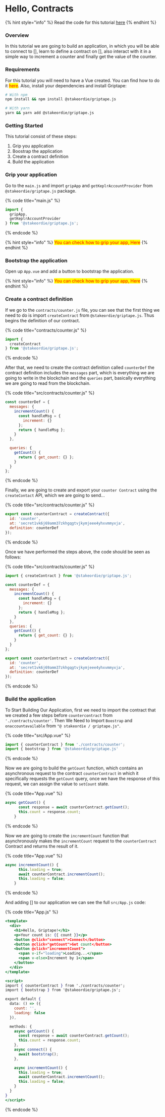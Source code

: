 # Hello, Contracts

{% hint style="info" %}
Read the code for this tutorial [here](https://github.com/stakeordie/griptape-tutorials/tree/main/react/hello-contracts)
{% endhint %}

### Overview

In this tutorial we are going to build an application, in which you will be able to connect to \[], learn to define a contract on \[], also interact with it in a simple way to increment a counter and finally get the value of the counter.

### Requirements

For this tutorial you will need to have a Vue created. You can find how to do it <mark style="color:red;">here</mark>. Also, install your dependencies and install Griptape:

```bash
# With npm
npm install && npm install @stakeordie/griptape.js

# With yarn
yarn && yarn add @stakeordie/griptape.js
```

### Getting Started

This tutorial consist of these steps:

1. Grip you application
2. Boostrap the application
3. Create a contract definition
4. Build the application

### Grip your application

Go to the `main.js` and import `gripApp` and `getKeplrAccountProvider` from `@stakeordie/griptape.js` package.

{% code title="main.js" %}
```jsx
import {
  gripApp,
  getKeplrAccountProvider
} from '@stakeordie/griptape.js';
```
{% endcode %}

{% hint style="info" %}
<mark style="color:red;">You can check how to grip your app, Here</mark>
{% endhint %}

### Bootstrap the application

Open up `App.vue` and add a button to bootstrap the application.

{% hint style="info" %}
<mark style="color:red;">You can check how to grip your app, Here</mark>
{% endhint %}

### Create a contract definition

If we go to the `contracts/counter.js` file, you can see that the first thing we need to do is import `createContract` from `@stakeordie/griptape.js`. Thus begins the definition of our contract.

{% code title="contracts/counter.js" %}
```javascript
import {
  createContract
} from '@stakeordie/griptape.js';
```
{% endcode %}

After that, we need to create the contract definition called `counterDef` the contract definition includes the `messages` part, which is everything we are going to write in the blockchain and the `queries` part, basically everything we are going to read from the blockchain.

{% code title="src/contracts/counter.js" %}
```js
const counterDef = {
  messages: {
    incrementCount() {
      const handleMsg = {
        increment: {}
      };
      return { handleMsg };
    }
  },

  queries: {
    getCount() {
      return { get_count: {} };
    }
  }
};
```
{% endcode %}

Finally, we are going to create and export your `counter Contract` using the `createContact` API, which we are going to send...

{% code title="src/contracts/counter.js" %}
```js
export const counterContract = createContract({
  id: 'counter',
  at: 'secret1vk6j69amm37zkhgqgtvjkymjeee4yhxvmmyxja',
  definition: counterDef
});
```
{% endcode %}

Once we have performed the steps above, the code should be seen as follows:

{% code title="src/contracts/counter.js" %}
```jsx
import { createContract } from '@stakeordie/griptape.js';

const counterDef = {
  messages: {
    incrementCount() {
      const handleMsg = {
        increment: {}
      };
      return { handleMsg };
    }
  },
  queries: {
    getCount() {
      return { get_count: {} };
    }
  }
};

export const counterContract = createContract({
  id: 'counter',
  at: 'secret1vk6j69amm37zkhgqgtvjkymjeee4yhxvmmyxja',
  definition: counterDef
});

```
{% endcode %}

### Build the application

To Start Building Our Application, first we need to import the contract that we created a few steps before `countercontract` from `'./contracts/counter'`. Then We Need to Import `Boostrap` and `onaccountavailable` from `"@ stakeordie / griptape.js"`.

{% code title="src/App.vue" %}
```jsx
import { counterContract } from './contracts/counter';
import { bootstrap } from '@stakeordie/griptape.js'
```
{% endcode %}

Now we are going to build the `getCount` function, which contains an asynchronous request to the contract `counterContract` in which it specifically requests the `getCount` query, once we have the response of this request, we can assign the value to `setCount` state.

{% code title="App.vue" %}
```jsx
async getCount() {
      const response = await counterContract.getCount();
      this.count = response.count;
    }
```
{% endcode %}

Now we are going to create the `incrementCount` function that asynchronously makes the `incrementCount` request to the `counterContract` Contract and returns the result of it.

{% code title="App.vue" %}
```jsx
async incrementCount() {
      this.loading = true;
      await counterContract.incrementCount();
      this.loading = false;
    }
```
{% endcode %}

And adding \[] to our application we can see the full `src/App.js` code:

{% code title="App.js" %}
```jsx
<template>
  <div>
    <h1>Hello, Griptape!</h1>
    <p>Your count is: {{ count }}</p>
    <button @click="connect">Connect</button>
    <button @click="getCount">Get count</button>
    <button @click="incrementCount">
      <span v-if="loading">Loading...</span>
      <span v-else>Increment by 1</span>
    </button>
  </div>
</template>

<script>
import { counterContract } from './contracts/counter';
import { bootstrap } from '@stakeordie/griptape.js';

export default {
  data: () => ({
    count: '',
    loading: false
  }),

  methods: {
    async getCount() {
      const response = await counterContract.getCount();
      this.count = response.count;
    },
    async connect() {
      await bootstrap();
    },

    async incrementCount() {
      this.loading = true;
      await counterContract.incrementCount();
      this.loading = false;
    }
  }
}
</script>
```
{% endcode %}

